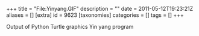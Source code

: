 +++
title = "File:Yinyang.GIF"
description = ""
date = 2011-05-12T19:23:21Z
aliases = []
[extra]
id = 9623
[taxonomies]
categories = []
tags = []
+++

Output of Python Turtle graphics Yin yang program
